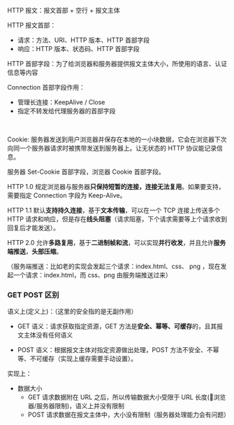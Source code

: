  

HTTP 报文：报文首部 + 空行 + 报文主体

HTTP 报文首部：

- 请求：方法、URI、HTTP 版本、HTTP 首部字段
- 响应：HTTP 版本、状态码、HTTP 首部字段

HTTP 首部字段：为了给浏览器和服务器提供报文主体大小，所使用的语言、认证信息等内容



Connection 首部字段作用：

- 管理长连接：KeepAlive / Close
- 指定不转发给代理服务器的首部字段



​                                                                                                                      

Cookie: 服务器发送到用户浏览器并保存在本地的一小块数据，它会在浏览器下次向同一个服务器请求时被携带发送到服务器上。让无状态的 HTTP 协议能记录信息。

服务器 Set-Cookie 首部字段，浏览器 Cookie 首部字段。



HTTP 1.0 规定浏览器与服务器**只保持短暂的连接，连接无法复用**。如果要支持，需要指定 Connection 字段为 Keep-Alive。

HTTP 1.1 默认**支持持久连接**，基于**文本传输**，可以在一个 TCP 连接上传送多个 HTTP 请求和响应，但是存在**线头阻塞**（请求阻塞，下个请求需要等上个请求收到回复后才能发送）。

HTTP 2.0 允许**多路复用**，基于**二进制帧和流**，可以实现**并行收发**，并且允许**服务端推送**，**头部压缩**。

（服务端推送：比如老的实现会发起三个请求：index.html、css、 png ，现在发起一个请求：index.html，而 css、png 由服务端推送过来）



### GET POST 区别

语义上(定义上)：（这里的安全指的是无副作用）

- GET 语义：请求获取指定资源，GET 方法是**安全、幂等、可缓存**的，且其报文主体没有任何语义

- POST 语义：根据报文主体对指定资源做出处理，POST 方法不安全、不幂等、不可缓存（实现上缓存需要手动设置）。



实现上：

- 数据大小
  - GET 请求数据附在 URL 之后，所以传输数据大小受限于 URL 长度(浏览器/服务器限制)，语义上并没有限制
  - POST 请求数据在报文主体中，大小没有限制（服务器处理能力会有问题）